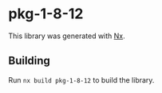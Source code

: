 # pkg-1-8-12

This library was generated with [Nx](https://nx.dev).

## Building

Run `nx build pkg-1-8-12` to build the library.
